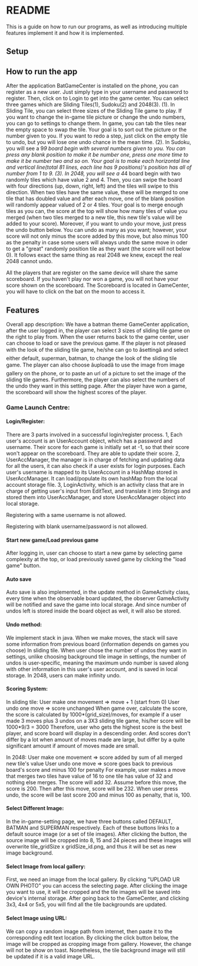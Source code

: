 # README

This is a guide on how to run our programs, as well as introducing multiple features implement it
and how it is implemented.

## Setup


## How to run the app
After the application BatGameCenter is installed on the phone, you can register as a new user.
Just simply type in your username and password to register. Then, click on to Login to get into the
game center. You can select three games which are Sliding Tiles(1), Sudoku(2) and 2048(3).
(1). In Sliding Tile, you can select three sizes of the Sliding Tile game to play. If you want to change the in-game tile
picture or change the undo numbers, you can go to settings to change them. In game, you can tab the tiles near
the empty space to swap the tile. Your goal is to sort out the picture or the number given to you.
If you want to redo a step, just click on the empty tile to undo, but you will lose one undo chance in the mean time.
(2). In Sudoku, you will see a 9*9 board begin with several numbers given to you. You can press any blank position to make 
it be number one, press one more time to make it be number two and so on. Your goal is to make each horizontal line 
and vertical line(total 81 lines, each line has 9 positions)'s position has all of number from 1 to 9.
(3). In 2048, you will see a 4*4 board begin with two randomly tiles which have value 2 and 4. Then, you can swipe the board with 
four directions (up, down, right, left) and the tiles will swipe to this direction. When two tiles have the same value, these will be 
merged to one tile that has doubled value and after each move, one of the blank position will randomly appear valued of 2 or 4 tiles. 
Your goal is to merge enough tiles as you can, the score at the top will show how many tiles of value you merged (when two tiles 
merged to a new tile, this new tile's value will be added to your score). Moreover, if you want to undo your move, just press 
the undo button below. You can undo as many as you want; however, your score will not only minus the score added by this move, 
but also minus 100 as the penalty in case some users will always undo the same move in oder to get a "great" randomly position 
tile as they want (the score will not below 0). It follows exact the same thing as real 2048 we knew, except the real 2048 
cannot undo.

All the players that are register on the same device will share the same scoreboard. If you haven't play nor won a game,
you will not have your score shown on the scoreboard. The Scoreboard is located in GameCenter,
you will have to click on the bat on the moon to access it.


## Features
Overall app description: We have a batman theme GameCenter application, after the user logged in,
the player can select 3 sizes of sliding tile game on the right to play from.
When the user returns back to the game center, user can choose to load or
save the previous game. If the player is not pleased with the look of the sliding tile game,
he/she can go to âsettingâ and select either default, superman, batman, to change the look of the sliding tile game.
The player can also choose âuploadâ to use the image from image gallery on the phone, or to paste an url of a picture to set the image of the sliding tile games.
Furthermore, the player can also select the numbers of the undo they want in this setting page.
After the player have won a game, the scoreboard will show the
highest scores of the player.

### Game Launch Centre:
#### Login/Register: 
There are 3 parts involved in a successful login/register process. 1, Each user's account is an UserAccount object, which has a password and username. Their score for each game is initially set at -1, so that their score won't appear on the scoreboard. They are able to update their score.
2, UserAccManager, the manager is in charge of fetching and updating data for all the users, it can also check if a user exists for login purposes. Each user's username is mapped to its UserAccount in a HashMap stored in UserAccManager. It can load/populate its own hashMap from the local account storage file.
3, LoginActivity, which is an activity class that are in charge of getting user's input from EditText, and translate it into Strings and stored them into UserAccManager, and store UserAccManager object into local storage.

Registering with a same username is not allowed.

Registering with blank username/password is not allowed.

#### Start new game/Load previous game
After logging in, user can choose to start a new game by selecting game complexity at the top, or load previously saved game by clicking the "load game" button.

#### Auto save
Auto save is also implemented, in the update method in GameActivity class, every time when the observable board updated, the observer GameActivity will be notified and save the game into local storage. And since number of undos left is stored inside the board object as well, it will also be stored.


#### Undo method:
We implement stack in java. When we make moves, the stack will save some information from previous board (information depends on games you choose)
In sliding tile. When user chose the number of undos they want in settings, unlike choosing background tile image in settings, the number of undos is user-specific, meaning the maximum undo number is saved along with other information in this user's user account, and is saved in local storage.
In 2048, users can make infinity undo.

#### Scoring System:
In sliding tile:
User make one movement => move + 1 (start from 0)
User undo one move => score unchanged
When game over, calculate the score, the score is calculated by 1000\*(grid_size)/moves, for example if a user made 3 moves plus 3 undos on a 3X3 sliding tile game, his/her score will be 1000\*9/3 = 3000
Therefore, user who gets the highest score is the best player, and score board will display in a descending order.
And scores don't differ by a lot when amount of moves made are large, but differ by a quite significant amount if amount of moves made are small.

In 2048:
User make one movement => score added by sum of all merged new tile's value
User undo one move => score goes back to previous board's score and minus 100 for penalty 
For example, user makes a move that merges two tiles have value of 16 to one tile has value of 32 and nothing else merges. The score will 
add 32. Assume before this move, the score is 200. Then after this move, score will be 232. When user press undo, the score will be last 
score 200 and minus 100 as penalty, that is, 100.

#### Select Different Image:
In the in-game-setting page, we have three buttons called DEFAULT, BATMAN and SUPERMAN respectively. Each of these buttons links to a default source image (or a set of tile images).
After clicking the button, the source image will be cropped into 8, 15 and 24 pieces and these images will overwrite tile_gridSize x gridSize_id.png, and thus it will be set as new image background.

#### Select Image from local gallery:
First, we need an image from the local gallery. By clicking "UPLOAD UR OWN PHOTO" you can access the selecting page. After clicking the image you want to use, it will be cropped and the
tile images will be saved into device's internal storage. After going back to the GameCenter, and clicking 3x3, 4x4 or 5x5, you will find all the tile backgrounds are updated.

#### Select Image using URL:
We can copy a random image path from internet, then paste it to the corresponding edit text location. By clicking the click button below, the image will be cropped as cropping image from gallery.
However, the change will not be show on toast. Nonetheless, the tile background image will still be updated if it is a valid image URL.
